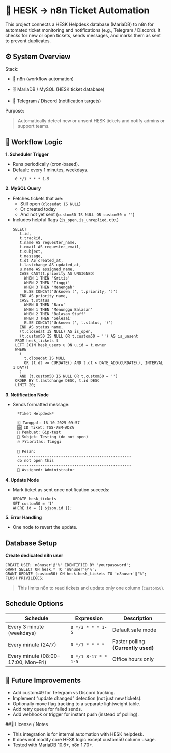 # 🧾 HESK → n8n Ticket Automation

This project connects a HESK Helpdesk database (MariaDB) to n8n for automated ticket monitoring and notifications (e.g., Telegram / Discord).
It checks for new or open tickets, sends messages, and marks them as sent to prevent duplicates.

## ⚙️ System Overview

Stack:

- 🧩 n8n (workflow automation)

- 🗄️ MariaDB / MySQL (HESK ticket database)

- 🔔 Telegram / Discord (notification targets)

Purpose:

> Automatically detect new or unsent HESK tickets and notify admins or support teams.

## 🧠 Workflow Logic

**1. Scheduler Trigger**
   - Runs periodically (cron-based).
   - Default: every 1 minutes, weekdays.
     ```cron
      0 */1 * * * 1-5
     ```
**2. MySQL Query**
   - Fetches tickets that are:
     - Still open (`closedat IS NULL`)
     - Or created today
     - And not yet sent (`custom50 IS NULL OR custom50 = ''`)
   - Includes helpful flags (`is_open`, `is_unreplied`, etc.)
     ```mysql
     SELECT
        t.id,
        t.trackid,
        t.name AS requester_name,
        t.email AS requester_email,
        t.subject,
        t.message,
        t.dt AS created_at,
        t.lastchange AS updated_at,
        u.name AS assigned_name,
        CASE CAST(t.priority AS UNSIGNED)
          WHEN 1 THEN 'Kritis'
          WHEN 2 THEN 'Tinggi'
          WHEN 3 THEN 'Menengah'
          ELSE CONCAT('Unknown (', t.priority, ')')
        END AS priority_name,
        CASE t.status
          WHEN 0 THEN 'Baru'
          WHEN 1 THEN 'Menunggu Balasan'
          WHEN 2 THEN 'Balasan Staff'
          WHEN 3 THEN 'Selesai'
          ELSE CONCAT('Unknown (', t.status, ')')
        END AS status_name,
        (t.closedat IS NULL) AS is_open,
        (t.custom50 IS NULL OR t.custom50 = '') AS is_unsent
      FROM hesk_tickets t
      LEFT JOIN hesk_users u ON u.id = t.owner
      WHERE
        (
          t.closedat IS NULL
          OR (t.dt >= CURDATE() AND t.dt < DATE_ADD(CURDATE(), INTERVAL 1 DAY))
        )
        AND (t.custom50 IS NULL OR t.custom50 = '')
      ORDER BY t.lastchange DESC, t.id DESC
      LIMIT 20;      
     ```
**3. Notification Node**
   - Sends formatted message:
      
        ```markdown
          *Tiket Helpdesk*
  
          🗓️ Tanggal: 16-10-2025 09:57
          🆔 ID Tiket: TSS-7EM-ADZA
          📧 Pembuat: Gip-test
          🧵 Subjek: Testing (do not open)
          🔥 Prioritas: Tinggi
          
          💬 Pesan:
          --------------------------------------------------
          do not open this
          --------------------------------------------------
          👤 Assigned: Administrator
        ```
**4. Update Node**
  - Mark ticket as sent once notification suceeds:
    ```mysql
    UPDATE hesk_tickets
    SET custom50 = '1'
    WHERE id = {{ $json.id }};
    ```
**5. Error Handling**
  - One node to revert the update.

## Database Setup
**Create dedicated n8n user**
```mysql
CREATE USER 'n8nuser'@'%' IDENTIFIED BY 'yourpassword';
GRANT SELECT ON hesk.* TO 'n8nuser'@'%';
GRANT UPDATE (custom50) ON hesk.hesk_tickets TO 'n8nuser'@'%';
FLUSH PRIVILEGES;
```
>This limits n8n to read tickets and update only one column (`custom50`).

## Schedule Options
| Schedule                            | Expression           | Description                          |
|-------------------------------------|----------------------|--------------------------------------|
| Every 3 minute (weekdays)           | `0 */3 * * * 1-5`    | Default safe mode                    |
| Every minute (24/7)                 | `0 */1 * * * *`      | Faster polling **(Currently used)** |
| Every minute (08:00–17:00, Mon–Fri) | `0 */1 8-17 * * 1-5` | Office hours only                    |

## 🚀 Future Improvements
- Add custom49 for Telegram vs Discord tracking.
- Implement “update changed” detection (not just new tickets).
- Optionally move flag tracking to a separate lightweight table.
- Add retry queue for failed sends.
- Add webhook or trigger for instant push (instead of polling).

##🧾 License / Notes
- This integration is for internal automation with HESK helpdesk.
- It does not modify core HESK logic except custom50 column usage.
- Tested with MariaDB 10.6+, n8n 1.70+.
